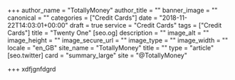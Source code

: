 +++
author_name = "TotallyMoney"
author_title = ""
banner_image = ""
canonical = ""
categories = ["Credit Cards"]
date = "2018-11-22T14:03:01+00:00"
draft = true
service = "Credit Cards"
tags = ["Credit Cards"]
title = "Twenty One"
[seo.og]
description = ""
image_alt = ""
image_height = ""
image_secure_url = ""
image_type = ""
image_width = ""
locale = "en_GB"
site_name = "TotallyMoney"
title = ""
type = "article"
[seo.twitter]
card = "summary_large"
site = "@TotallyMoney"

+++
xdfjgnfdgrd